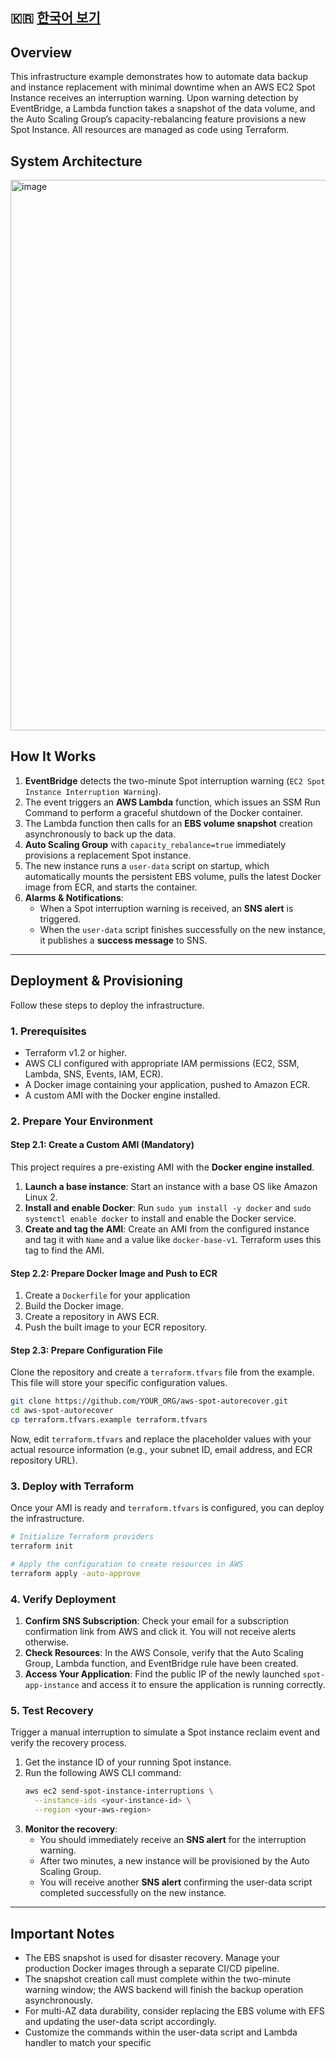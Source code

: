 ## 🇰🇷 [한국어 보기](README.ko.md)

## Overview

This infrastructure example demonstrates how to automate data backup and instance replacement with minimal downtime when an AWS EC2 Spot Instance receives an interruption warning. Upon warning detection by EventBridge, a Lambda function takes a snapshot of the data volume, and the Auto Scaling Group’s capacity-rebalancing feature provisions a new Spot Instance. All resources are managed as code using Terraform.

## System Architecture
<img width="881" alt="image" src="https://github.com/user-attachments/assets/8fcd990d-8d29-47ee-b412-34147bb190d1" />

## How It Works

1.  **EventBridge** detects the two-minute Spot interruption warning (`EC2 Spot Instance Interruption Warning`).
2.  The event triggers an **AWS Lambda** function, which issues an SSM Run Command to perform a graceful shutdown of the Docker container.
3.  The Lambda function then calls for an **EBS volume snapshot** creation asynchronously to back up the data.
4.  **Auto Scaling Group** with `capacity_rebalance=true` immediately provisions a replacement Spot instance.
5.  The new instance runs a `user-data` script on startup, which automatically mounts the persistent EBS volume, pulls the latest Docker image from ECR, and starts the container.
6.  **Alarms & Notifications**:
    *   When a Spot interruption warning is received, an **SNS alert** is triggered.
    *   When the `user-data` script finishes successfully on the new instance, it publishes a **success message** to SNS.

---

## Deployment & Provisioning

Follow these steps to deploy the infrastructure.

### 1. Prerequisites

-   Terraform v1.2 or higher.
-   AWS CLI configured with appropriate IAM permissions (EC2, SSM, Lambda, SNS, Events, IAM, ECR).
-   A Docker image containing your application, pushed to Amazon ECR.
-   A custom AMI with the Docker engine installed.

### 2. Prepare Your Environment

#### Step 2.1: Create a Custom AMI (Mandatory)

This project requires a pre-existing AMI with the **Docker engine installed**.

1.  **Launch a base instance**: Start an instance with a base OS like Amazon Linux 2.
2.  **Install and enable Docker**: Run `sudo yum install -y docker` and `sudo systemctl enable docker` to install and enable the Docker service.
3.  **Create and tag the AMI**: Create an AMI from the configured instance and tag it with `Name` and a value like `docker-base-v1`. Terraform uses this tag to find the AMI.

#### Step 2.2: Prepare Docker Image and Push to ECR

1.  Create a `Dockerfile` for your application
2.  Build the Docker image.
3.  Create a repository in AWS ECR.
4.  Push the built image to your ECR repository.

#### Step 2.3: Prepare Configuration File

Clone the repository and create a `terraform.tfvars` file from the example. This file will store your specific configuration values.

```bash
git clone https://github.com/YOUR_ORG/aws-spot-autorecover.git
cd aws-spot-autorecover
cp terraform.tfvars.example terraform.tfvars
```

Now, edit `terraform.tfvars` and replace the placeholder values with your actual resource information (e.g., your subnet ID, email address, and ECR repository URL).

### 3. Deploy with Terraform

Once your AMI is ready and `terraform.tfvars` is configured, you can deploy the infrastructure.

```bash
# Initialize Terraform providers
terraform init

# Apply the configuration to create resources in AWS
terraform apply -auto-approve
```

### 4. Verify Deployment

1.  **Confirm SNS Subscription**: Check your email for a subscription confirmation link from AWS and click it. You will not receive alerts otherwise.
2.  **Check Resources**: In the AWS Console, verify that the Auto Scaling Group, Lambda function, and EventBridge rule have been created.
3.  **Access Your Application**: Find the public IP of the newly launched `spot-app-instance` and access it to ensure the application is running correctly.

### 5. Test Recovery

Trigger a manual interruption to simulate a Spot instance reclaim event and verify the recovery process.

1.  Get the instance ID of your running Spot instance.
2.  Run the following AWS CLI command:
    ```bash
    aws ec2 send-spot-instance-interruptions \
      --instance-ids <your-instance-id> \
      --region <your-aws-region>
    ```
3.  **Monitor the recovery**:
    -   You should immediately receive an **SNS alert** for the interruption warning.
    -   After two minutes, a new instance will be provisioned by the Auto Scaling Group.
    -   You will receive another **SNS alert** confirming the user-data script completed successfully on the new instance.

---

## Important Notes

-   The EBS snapshot is used for disaster recovery. Manage your production Docker images through a separate CI/CD pipeline.
-   The snapshot creation call must complete within the two-minute warning window; the AWS backend will finish the backup operation asynchronously.
-   For multi-AZ data durability, consider replacing the EBS volume with EFS and updating the user-data script accordingly.
-   Customize the commands within the user-data script and Lambda handler to match your specific
